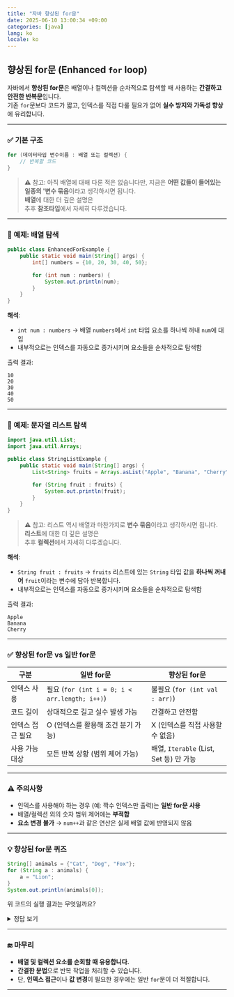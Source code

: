 ```yaml
---
title: "자바 향상된 for문"
date: 2025-06-10 13:00:34 +09:00
categories: [java]
lang: ko
locale: ko
---
```


## 향상된 for문 (Enhanced `for` loop)

자바에서 **향상된 for문**은 배열이나 컬렉션을 순차적으로 탐색할 때 사용하는 **간결하고 안전한 반복문**입니다.  
기존 `for`문보다 코드가 짧고, 인덱스를 직접 다룰 필요가 없어 **실수 방지와 가독성 향상**에 유리합니다.

---

### ✅ 기본 구조

```java
for (데이터타입 변수이름 : 배열 또는 컬렉션) {
    // 반복할 코드
}
```
> ⚠️ 참고: 아직 배열에 대해 다룬 적은 없습니다만, 지금은 **어떤 값들이 들어있는 일종의 '변수 묶음**이라고 생각하시면 됩니다.  
> **배열**에 대한 더 깊은 설명은  
> 추후 **참조타입**에서 자세히 다루겠습니다.
---

### 📌 예제: 배열 탐색

```java
public class EnhancedForExample {
    public static void main(String[] args) {
        int[] numbers = {10, 20, 30, 40, 50};

        for (int num : numbers) {
            System.out.println(num);
        }
    }
}
```

**해석**:  
- `int num : numbers` → 배열 `numbers`에서 `int` 타입 요소를 하나씩 꺼내 `num`에 대입
- 내부적으로는 인덱스를 자동으로 증가시키며 요소들을 순차적으로 탐색함

출력 결과:

```
10
20
30
40
50
```
---

### 📌 예제: 문자열 리스트 탐색

```java
import java.util.List;
import java.util.Arrays;

public class StringListExample {
    public static void main(String[] args) {
        List<String> fruits = Arrays.asList("Apple", "Banana", "Cherry");

        for (String fruit : fruits) {
            System.out.println(fruit);
        }
    }
}
```
> ⚠️ 참고: 리스트 역시 배열과 마찬가지로 **변수 묶음**이라고 생각하시면 됩니다.  
> **리스트**에 대한 더 깊은 설명은  
> 추후 **컬렉션**에서 자세히 다루겠습니다.

**해석**:  
- `String fruit : fruits` → `fruits` 리스트에 있는 `String` 타입 값을 **하나씩 꺼내어** `fruit`이라는 변수에 담아 반복합니다.
- 내부적으로는 인덱스를 자동으로 증가시키며 요소들을 순차적으로 탐색함

출력 결과:

```
Apple
Banana
Cherry
```
---

### ✅ 향상된 for문 vs 일반 for문

| 구분             | 일반 for문                              | 향상된 for문                         |
|------------------|-------------------------------------------|--------------------------------------|
| 인덱스 사용      | 필요 (`for (int i = 0; i < arr.length; i++)`) | 불필요 (`for (int val : arr)`)     |
| 코드 길이        | 상대적으로 길고 실수 발생 가능             | 간결하고 안전함                     |
| 인덱스 접근 필요 | O (인덱스를 활용해 조건 분기 가능)         | X (인덱스를 직접 사용할 수 없음)   |
| 사용 가능 대상   | 모든 반복 상황 (범위 제어 가능)           | 배열, `Iterable` (List, Set 등) 만 가능 |

---

### ⚠️ 주의사항

- 인덱스를 사용해야 하는 경우 (예: 짝수 인덱스만 출력)는 **일반 for문 사용**
- 배열/컬렉션 외의 숫자 범위 제어에는 **부적합**
- **요소 변경 불가** → `num++`과 같은 연산은 실제 배열 값에 반영되지 않음

---

### 💡 향상된 for문 퀴즈

```java
String[] animals = {"Cat", "Dog", "Fox"};
for (String a : animals) {
    a = "Lion";
}
System.out.println(animals[0]);
```
위 코드의 실행 결과는 무엇일까요?

<details>
<summary>정답 보기</summary>

> 정답은 : **Cat**  
> 향상된 for문에서 `a = "Lion";`은 복사된 참조 변수에만 적용되며, 원본 배열에는 영향을 주지 않습니다.

</details>

---

### 🔚 마무리

- **배열 및 컬렉션 요소를 순회할 때 유용합니다.**
- **간결한 문법**으로 반복 작업을 처리할 수 있습니다.
- 단, **인덱스 접근**이나 **값 변경**이 필요한 경우에는 일반 `for`문이 더 적절합니다.

---

